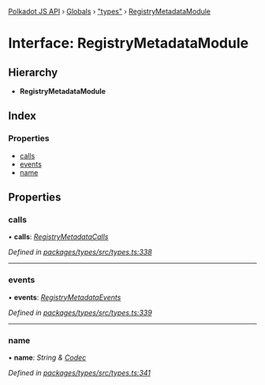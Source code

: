 [Polkadot JS API](../README.md) › [Globals](../globals.md) › ["types"](../modules/_types_.md) › [RegistryMetadataModule](_types_.registrymetadatamodule.md)

# Interface: RegistryMetadataModule

## Hierarchy

* **RegistryMetadataModule**

## Index

### Properties

* [calls](_types_.registrymetadatamodule.md#calls)
* [events](_types_.registrymetadatamodule.md#events)
* [name](_types_.registrymetadatamodule.md#name)

## Properties

###  calls

• **calls**: *[RegistryMetadataCalls](_types_.registrymetadatacalls.md)*

*Defined in [packages/types/src/types.ts:338](https://github.com/polkadot-js/api/blob/9c337422a5/packages/types/src/types.ts#L338)*

___

###  events

• **events**: *[RegistryMetadataEvents](_types_.registrymetadataevents.md)*

*Defined in [packages/types/src/types.ts:339](https://github.com/polkadot-js/api/blob/9c337422a5/packages/types/src/types.ts#L339)*

___

###  name

• **name**: *String & [Codec](_types_.codec.md)*

*Defined in [packages/types/src/types.ts:341](https://github.com/polkadot-js/api/blob/9c337422a5/packages/types/src/types.ts#L341)*
